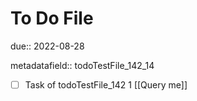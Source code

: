 # To Do File

due:: 2022-08-28

metadatafield:: todoTestFile_142_14

- [ ] Task of todoTestFile_142 1 [[Query me]]
